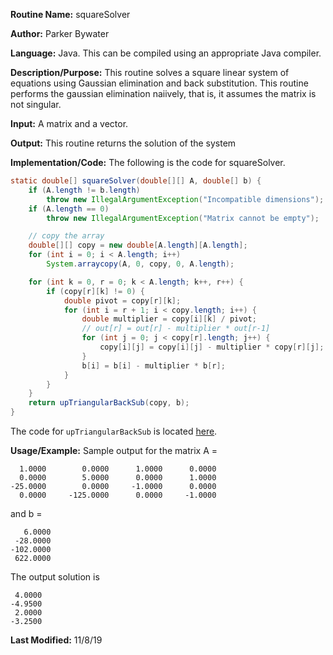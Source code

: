 **Routine Name:** squareSolver   

**Author:** Parker Bywater

**Language:** Java. This can be compiled using an appropriate Java compiler. 

**Description/Purpose:** This routine solves a square linear system of equations using Gaussian elimination and 
back substitution. This routine performs the gaussian elimination naiively, that is, it assumes the matrix is not singular.  

**Input:** A matrix and a vector.  
 
**Output:** This routine returns the solution of the system

**Implementation/Code:** The following is the code for squareSolver.
```java 
static double[] squareSolver(double[][] A, double[] b) {
    if (A.length != b.length)
        throw new IllegalArgumentException("Incompatible dimensions");
    if (A.length == 0)
        throw new IllegalArgumentException("Matrix cannot be empty");

    // copy the array
    double[][] copy = new double[A.length][A.length];
    for (int i = 0; i < A.length; i++)
        System.arraycopy(A, 0, copy, 0, A.length);

    for (int k = 0, r = 0; k < A.length; k++, r++) {
        if (copy[r][k] != 0) {
            double pivot = copy[r][k];
            for (int i = r + 1; i < copy.length; i++) {
                double multiplier = copy[i][k] / pivot;
                // out[r] = out[r] - multiplier * out[r-1]
                for (int j = 0; j < copy[r].length; j++) {
                    copy[i][j] = copy[i][j] - multiplier * copy[r][j];
                }
                b[i] = b[i] - multiplier * b[r];
            }
        }
    }
    return upTriangularBackSub(copy, b);
}
```
The code for `upTriangularBackSub` is located [here](./upTriangularBackSub.md). 

**Usage/Example:** Sample output for the matrix A = 

      1.0000	    0.0000	    1.0000	    0.0000	
      0.0000	    5.0000	    0.0000	    1.0000	
    -25.0000	    0.0000	   -1.0000	    0.0000	
      0.0000	 -125.0000	    0.0000	   -1.0000	

and b = 

       6.0000
     -28.0000
    -102.0000
     622.0000

The output solution is 

     4.0000
    -4.9500
     2.0000
    -3.2500

**Last Modified:** 11/8/19
